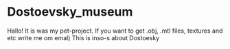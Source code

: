 # Dostoevsky_museum
Hallo! It is was my pet-project. If you want to get .obj, .mtl files, textures and etc write me om emal) 
This is inso-s about Dostoesky
